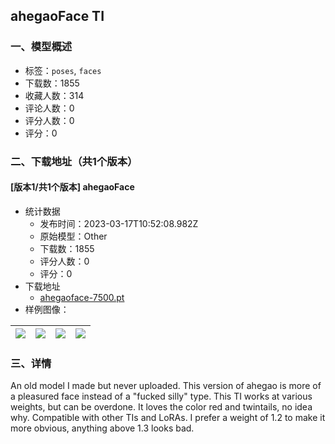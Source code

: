 ## ahegaoFace TI
### 一、模型概述

- 标签：`poses`, `faces`
- 下载数：1855
- 收藏人数：314
- 评论人数：0
- 评分人数：0
- 评分：0

### 二、下载地址（共1个版本）

#### [版本1/共1个版本] ahegaoFace

- 统计数据
  - 发布时间：2023-03-17T10:52:08.982Z
  - 原始模型：Other
  - 下载数：1855
  - 评分人数：0
  - 评分：0
- 下载地址
  - [ahegaoface-7500.pt](https://civitai.com/api/download/models/24581)
- 样例图像：

| <img src="https://image.civitai.com/xG1nkqKTMzGDvpLrqFT7WA/3c2b13e1-d7b0-44e6-46ed-a547c71ea100/width=450/267788.jpeg" /> | <img src="https://image.civitai.com/xG1nkqKTMzGDvpLrqFT7WA/828d8242-0753-4634-6a61-67d168211c00/width=450/267800.jpeg" /> | <img src="https://image.civitai.com/xG1nkqKTMzGDvpLrqFT7WA/295aae93-12d4-4849-5ba2-e5318a033b00/width=450/267799.jpeg" /> | <img src="https://image.civitai.com/xG1nkqKTMzGDvpLrqFT7WA/a0209557-a34c-416b-3fe8-fbf016f50200/width=450/267798.jpeg" /> |
| ---- | ---- | ---- | ---- |


### 三、详情
<p>An old model I made but never uploaded. This version of ahegao is more of a pleasured face instead of a "fucked silly" type. This TI works at various weights, but can be overdone. It loves the color red and twintails, no idea why. Compatible with other TIs and LoRAs. I prefer a weight of 1.2 to make it more obvious, anything above 1.3 looks bad.</p>
